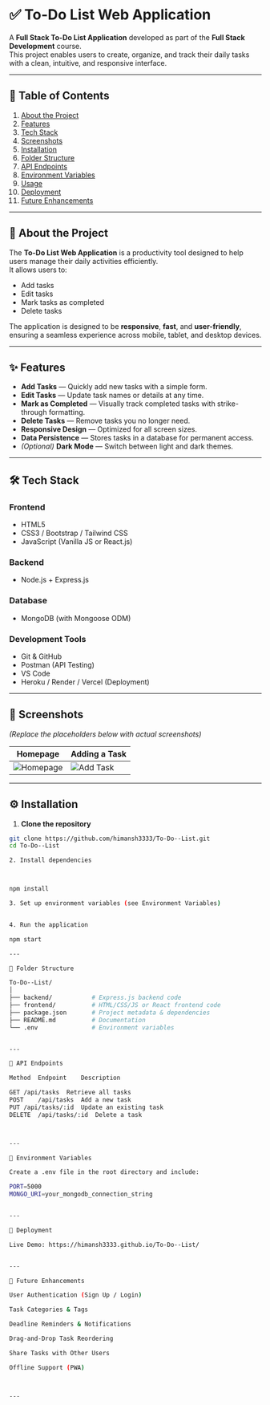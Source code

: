 # ✅ To-Do List Web Application

A **Full Stack To-Do List Application** developed as part of the **Full Stack Development** course.  
This project enables users to create, organize, and track their daily tasks with a clean, intuitive, and responsive interface.

---

## 📌 Table of Contents
1. [About the Project](#about-the-project)
2. [Features](#features)
3. [Tech Stack](#tech-stack)
4. [Screenshots](#screenshots)
5. [Installation](#installation)
6. [Folder Structure](#folder-structure)
7. [API Endpoints](#api-endpoints)
8. [Environment Variables](#environment-variables)
9. [Usage](#usage)
10. [Deployment](#deployment)
11. [Future Enhancements](#future-enhancements)

---

## 📖 About the Project
The **To-Do List Web Application** is a productivity tool designed to help users manage their daily activities efficiently.  
It allows users to:
- Add tasks
- Edit tasks
- Mark tasks as completed
- Delete tasks

The application is designed to be **responsive**, **fast**, and **user-friendly**, ensuring a seamless experience across mobile, tablet, and desktop devices.

---

## ✨ Features
- **Add Tasks** — Quickly add new tasks with a simple form.
- **Edit Tasks** — Update task names or details at any time.
- **Mark as Completed** — Visually track completed tasks with strike-through formatting.
- **Delete Tasks** — Remove tasks you no longer need.
- **Responsive Design** — Optimized for all screen sizes.
- **Data Persistence** — Stores tasks in a database for permanent access.
- *(Optional)* **Dark Mode** — Switch between light and dark themes.

---

## 🛠 Tech Stack
### **Frontend**
- HTML5
- CSS3 / Bootstrap / Tailwind CSS
- JavaScript (Vanilla JS or React.js)

### **Backend**
- Node.js + Express.js

### **Database**
- MongoDB (with Mongoose ODM)

### **Development Tools**
- Git & GitHub
- Postman (API Testing)
- VS Code
- Heroku / Render / Vercel (Deployment)

---

## 📸 Screenshots
*(Replace the placeholders below with actual screenshots)*

| Homepage | Adding a Task |
|----------|---------------|
| ![Homepage](link_to_homepage_image) | ![Add Task](link_to_add_task_image) |

---

## ⚙️ Installation

1. **Clone the repository**
```bash
git clone https://github.com/himansh3333/To-Do--List.git
cd To-Do--List

2. Install dependencies



npm install

3. Set up environment variables (see Environment Variables)


4. Run the application

npm start

---

📂 Folder Structure

To-Do--List/
│
├── backend/           # Express.js backend code
├── frontend/          # HTML/CSS/JS or React frontend code
├── package.json       # Project metadata & dependencies
├── README.md          # Documentation
└── .env               # Environment variables


---

🔗 API Endpoints

Method	Endpoint	Description

GET	/api/tasks	Retrieve all tasks
POST	/api/tasks	Add a new task
PUT	/api/tasks/:id	Update an existing task
DELETE	/api/tasks/:id	Delete a task



---

🌱 Environment Variables

Create a .env file in the root directory and include:

PORT=5000
MONGO_URI=your_mongodb_connection_string


---

🚀 Deployment

Live Demo: https://himansh3333.github.io/To-Do--List/


---

🔮 Future Enhancements

User Authentication (Sign Up / Login)

Task Categories & Tags

Deadline Reminders & Notifications

Drag-and-Drop Task Reordering

Share Tasks with Other Users

Offline Support (PWA)



---
